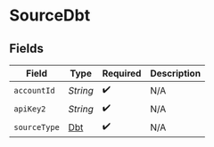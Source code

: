 # SourceDbt


## Fields

| Field                             | Type                              | Required                          | Description                       |
| --------------------------------- | --------------------------------- | --------------------------------- | --------------------------------- |
| `accountId`                       | *String*                          | :heavy_check_mark:                | N/A                               |
| `apiKey2`                         | *String*                          | :heavy_check_mark:                | N/A                               |
| `sourceType`                      | [Dbt](../../models/shared/Dbt.md) | :heavy_check_mark:                | N/A                               |
